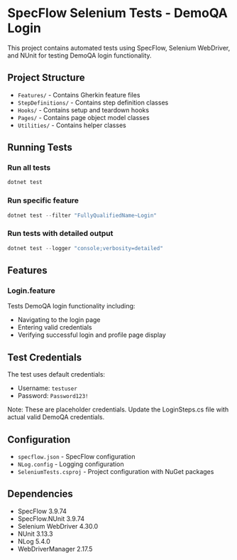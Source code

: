 # SpecFlow Selenium Tests - DemoQA Login

This project contains automated tests using SpecFlow, Selenium WebDriver, and NUnit for testing DemoQA login functionality.

## Project Structure

- `Features/` - Contains Gherkin feature files
- `StepDefinitions/` - Contains step definition classes
- `Hooks/` - Contains setup and teardown hooks
- `Pages/` - Contains page object model classes
- `Utilities/` - Contains helper classes

## Running Tests

### Run all tests
```powershell
dotnet test
```

### Run specific feature
```powershell
dotnet test --filter "FullyQualifiedName~Login"
```

### Run tests with detailed output
```powershell
dotnet test --logger "console;verbosity=detailed"
```

## Features

### Login.feature
Tests DemoQA login functionality including:
- Navigating to the login page
- Entering valid credentials
- Verifying successful login and profile page display

## Test Credentials

The test uses default credentials:
- Username: `testuser`
- Password: `Password123!`

Note: These are placeholder credentials. Update the LoginSteps.cs file with actual valid DemoQA credentials.

## Configuration

- `specflow.json` - SpecFlow configuration
- `NLog.config` - Logging configuration
- `SeleniumTests.csproj` - Project configuration with NuGet packages

## Dependencies

- SpecFlow 3.9.74
- SpecFlow.NUnit 3.9.74
- Selenium WebDriver 4.30.0
- NUnit 3.13.3
- NLog 5.4.0
- WebDriverManager 2.17.5
